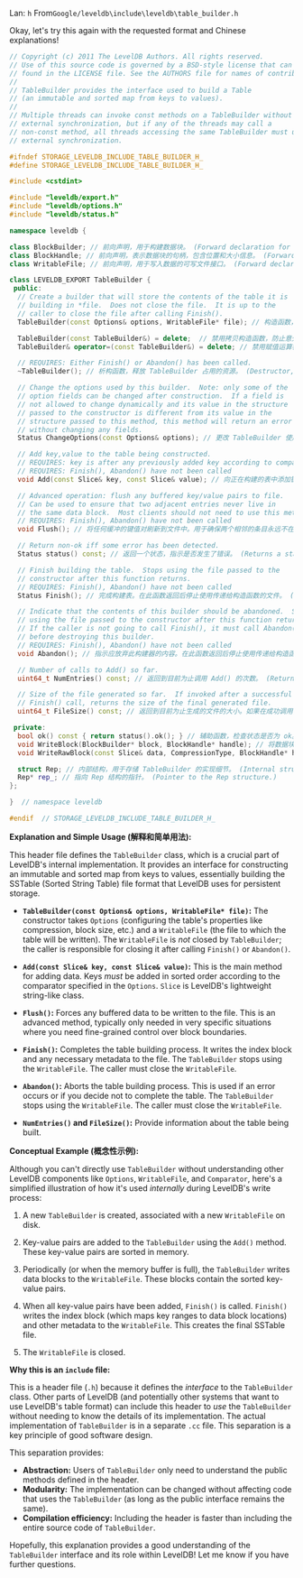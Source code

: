 Lan: `h` From`Google/leveldb\include\leveldb\table_builder.h`

Okay, let's try this again with the requested format and Chinese explanations!

```c++
// Copyright (c) 2011 The LevelDB Authors. All rights reserved.
// Use of this source code is governed by a BSD-style license that can be
// found in the LICENSE file. See the AUTHORS file for names of contributors.
//
// TableBuilder provides the interface used to build a Table
// (an immutable and sorted map from keys to values).
//
// Multiple threads can invoke const methods on a TableBuilder without
// external synchronization, but if any of the threads may call a
// non-const method, all threads accessing the same TableBuilder must use
// external synchronization.

#ifndef STORAGE_LEVELDB_INCLUDE_TABLE_BUILDER_H_
#define STORAGE_LEVELDB_INCLUDE_TABLE_BUILDER_H_

#include <cstdint>

#include "leveldb/export.h"
#include "leveldb/options.h"
#include "leveldb/status.h"

namespace leveldb {

class BlockBuilder; // 前向声明，用于构建数据块。 (Forward declaration for building data blocks.)
class BlockHandle; // 前向声明，表示数据块的句柄，包含位置和大小信息。 (Forward declaration for a block handle, containing location and size information.)
class WritableFile; // 前向声明，用于写入数据的可写文件接口。 (Forward declaration for a writable file interface.)

class LEVELDB_EXPORT TableBuilder {
 public:
  // Create a builder that will store the contents of the table it is
  // building in *file.  Does not close the file.  It is up to the
  // caller to close the file after calling Finish().
  TableBuilder(const Options& options, WritableFile* file); // 构造函数，使用给定的选项和可写文件初始化 TableBuilder。 (Constructor, initializes the TableBuilder with given options and a writable file.)

  TableBuilder(const TableBuilder&) = delete;  // 禁用拷贝构造函数，防止意外的拷贝。 (Disable copy constructor to prevent unintended copies.)
  TableBuilder& operator=(const TableBuilder&) = delete; // 禁用赋值运算符，防止意外的赋值。 (Disable assignment operator to prevent unintended assignments.)

  // REQUIRES: Either Finish() or Abandon() has been called.
  ~TableBuilder(); // 析构函数，释放 TableBuilder 占用的资源。 (Destructor, releases resources held by the TableBuilder.)

  // Change the options used by this builder.  Note: only some of the
  // option fields can be changed after construction.  If a field is
  // not allowed to change dynamically and its value in the structure
  // passed to the constructor is different from its value in the
  // structure passed to this method, this method will return an error
  // without changing any fields.
  Status ChangeOptions(const Options& options); // 更改 TableBuilder 使用的选项。并非所有选项都可以在构造后更改，如果尝试更改不允许更改的选项，则返回错误。 (Changes the options used by the TableBuilder. Not all options can be changed after construction; returns an error if attempting to change an immutable option.)

  // Add key,value to the table being constructed.
  // REQUIRES: key is after any previously added key according to comparator.
  // REQUIRES: Finish(), Abandon() have not been called
  void Add(const Slice& key, const Slice& value); // 向正在构建的表中添加键值对。要求键必须按照比较器在之前添加的键之后。 (Adds a key-value pair to the table being built. Requires the key to be after any previously added key according to the comparator.)

  // Advanced operation: flush any buffered key/value pairs to file.
  // Can be used to ensure that two adjacent entries never live in
  // the same data block.  Most clients should not need to use this method.
  // REQUIRES: Finish(), Abandon() have not been called
  void Flush(); // 将任何缓冲的键值对刷新到文件中。用于确保两个相邻的条目永远不在同一个数据块中。大多数客户端不需要使用此方法。 (Flushes any buffered key-value pairs to the file. Used to ensure that two adjacent entries never live in the same data block. Most clients should not need to use this method.)

  // Return non-ok iff some error has been detected.
  Status status() const; // 返回一个状态，指示是否发生了错误。 (Returns a status indicating whether an error has occurred.)

  // Finish building the table.  Stops using the file passed to the
  // constructor after this function returns.
  // REQUIRES: Finish(), Abandon() have not been called
  Status Finish(); // 完成构建表。在此函数返回后停止使用传递给构造函数的文件。 (Finishes building the table. Stops using the file passed to the constructor after this function returns.)

  // Indicate that the contents of this builder should be abandoned.  Stops
  // using the file passed to the constructor after this function returns.
  // If the caller is not going to call Finish(), it must call Abandon()
  // before destroying this builder.
  // REQUIRES: Finish(), Abandon() have not been called
  void Abandon(); // 指示应放弃此构建器的内容。在此函数返回后停止使用传递给构造函数的文件。如果调用者不打算调用 Finish()，则必须在销毁此构建器之前调用 Abandon()。 (Indicates that the contents of this builder should be abandoned. Stops using the file passed to the constructor after this function returns. If the caller is not going to call Finish(), it must call Abandon() before destroying this builder.)

  // Number of calls to Add() so far.
  uint64_t NumEntries() const; // 返回到目前为止调用 Add() 的次数。 (Returns the number of calls to Add() so far.)

  // Size of the file generated so far.  If invoked after a successful
  // Finish() call, returns the size of the final generated file.
  uint64_t FileSize() const; // 返回到目前为止生成的文件的大小。如果在成功调用 Finish() 后调用，则返回最终生成的文件的大小。 (Returns the size of the file generated so far. If invoked after a successful Finish() call, returns the size of the final generated file.)

 private:
  bool ok() const { return status().ok(); } // 辅助函数，检查状态是否为 ok。 (Helper function to check if the status is ok.)
  void WriteBlock(BlockBuilder* block, BlockHandle* handle); // 将数据块写入文件，并将块句柄存储在 handle 中。 (Writes a block to the file and stores the block handle in `handle`.)
  void WriteRawBlock(const Slice& data, CompressionType, BlockHandle* handle); // 将原始数据块写入文件，使用指定的压缩类型，并将块句柄存储在 handle 中。 (Writes a raw block of data to the file, using the specified compression type, and stores the block handle in `handle`.)

  struct Rep; // 内部结构，用于存储 TableBuilder 的实现细节。 (Internal structure to store the implementation details of the TableBuilder.)
  Rep* rep_; // 指向 Rep 结构的指针。 (Pointer to the Rep structure.)
};

}  // namespace leveldb

#endif  // STORAGE_LEVELDB_INCLUDE_TABLE_BUILDER_H_
```

**Explanation and Simple Usage (解释和简单用法):**

This header file defines the `TableBuilder` class, which is a crucial part of LevelDB's internal implementation. It provides an interface for constructing an immutable and sorted map from keys to values, essentially building the SSTable (Sorted String Table) file format that LevelDB uses for persistent storage.

*   **`TableBuilder(const Options& options, WritableFile* file)`:**  The constructor takes `Options` (configuring the table's properties like compression, block size, etc.) and a `WritableFile` (the file to which the table will be written).  The `WritableFile` is *not* closed by `TableBuilder`; the caller is responsible for closing it after calling `Finish()` or `Abandon()`.

*   **`Add(const Slice& key, const Slice& value)`:** This is the main method for adding data.  Keys *must* be added in sorted order according to the comparator specified in the `Options`.  `Slice` is LevelDB's lightweight string-like class.

*   **`Flush()`:** Forces any buffered data to be written to the file. This is an advanced method, typically only needed in very specific situations where you need fine-grained control over block boundaries.

*   **`Finish()`:** Completes the table building process.  It writes the index block and any necessary metadata to the file. The `TableBuilder` stops using the `WritableFile`.  The caller must close the `WritableFile`.

*   **`Abandon()`:** Aborts the table building process.  This is used if an error occurs or if you decide not to complete the table.  The `TableBuilder` stops using the `WritableFile`.  The caller must close the `WritableFile`.

*   **`NumEntries()` and `FileSize()`:** Provide information about the table being built.

**Conceptual Example (概念性示例):**

Although you can't directly use `TableBuilder` without understanding other LevelDB components like `Options`, `WritableFile`, and `Comparator`, here's a simplified illustration of how it's used *internally* during LevelDB's write process:

1.  A new `TableBuilder` is created, associated with a new `WritableFile` on disk.

2.  Key-value pairs are added to the `TableBuilder` using the `Add()` method. These key-value pairs are sorted in memory.

3.  Periodically (or when the memory buffer is full), the `TableBuilder` writes data blocks to the `WritableFile`.  These blocks contain the sorted key-value pairs.

4.  When all key-value pairs have been added, `Finish()` is called.  `Finish()` writes the index block (which maps key ranges to data block locations) and other metadata to the `WritableFile`.  This creates the final SSTable file.

5.  The `WritableFile` is closed.

**Why this is an `include` file:**

This is a header file (`.h`) because it defines the *interface* to the `TableBuilder` class. Other parts of LevelDB (and potentially other systems that want to use LevelDB's table format) can include this header to *use* the `TableBuilder` without needing to know the details of its implementation.  The actual implementation of `TableBuilder` is in a separate `.cc` file. This separation is a key principle of good software design.

This separation provides:

*   **Abstraction:**  Users of `TableBuilder` only need to understand the public methods defined in the header.
*   **Modularity:** The implementation can be changed without affecting code that uses the `TableBuilder` (as long as the public interface remains the same).
*   **Compilation efficiency:**  Including the header is faster than including the entire source code of `TableBuilder`.

Hopefully, this explanation provides a good understanding of the `TableBuilder` interface and its role within LevelDB! Let me know if you have further questions.
